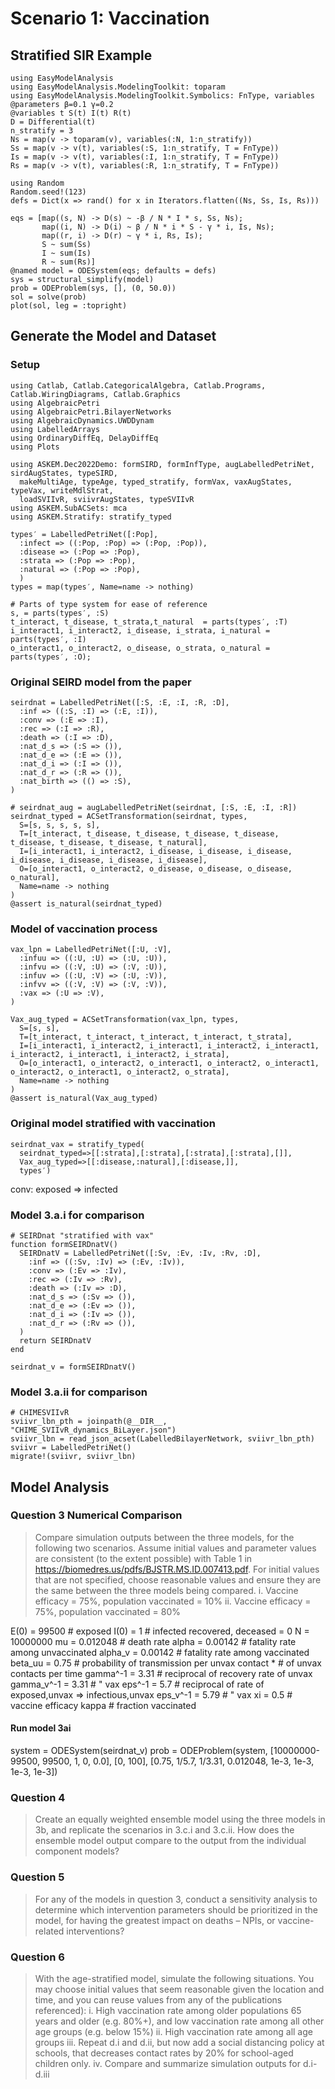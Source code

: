 # Scenario 1: Vaccination

## Stratified SIR Example

```@example scenario1
using EasyModelAnalysis
using EasyModelAnalysis.ModelingToolkit: toparam
using EasyModelAnalysis.ModelingToolkit.Symbolics: FnType, variables
@parameters β=0.1 γ=0.2
@variables t S(t) I(t) R(t)
D = Differential(t)
n_stratify = 3
Ns = map(v -> toparam(v), variables(:N, 1:n_stratify))
Ss = map(v -> v(t), variables(:S, 1:n_stratify, T = FnType))
Is = map(v -> v(t), variables(:I, 1:n_stratify, T = FnType))
Rs = map(v -> v(t), variables(:R, 1:n_stratify, T = FnType))

using Random
Random.seed!(123)
defs = Dict(x => rand() for x in Iterators.flatten((Ns, Ss, Is, Rs)))

eqs = [map((s, N) -> D(s) ~ -β / N * I * s, Ss, Ns);
       map((i, N) -> D(i) ~ β / N * i * S - γ * i, Is, Ns);
       map((r, i) -> D(r) ~ γ * i, Rs, Is);
       S ~ sum(Ss)
       I ~ sum(Is)
       R ~ sum(Rs)]
@named model = ODESystem(eqs; defaults = defs)
sys = structural_simplify(model)
prob = ODEProblem(sys, [], (0, 50.0))
sol = solve(prob)
plot(sol, leg = :topright)
```

## Generate the Model and Dataset

### Setup

```
using Catlab, Catlab.CategoricalAlgebra, Catlab.Programs, Catlab.WiringDiagrams, Catlab.Graphics
using AlgebraicPetri
using AlgebraicPetri.BilayerNetworks
using AlgebraicDynamics.UWDDynam
using LabelledArrays
using OrdinaryDiffEq, DelayDiffEq
using Plots

using ASKEM.Dec2022Demo: formSIRD, formInfType, augLabelledPetriNet, sirdAugStates, typeSIRD,
  makeMultiAge, typeAge, typed_stratify, formVax, vaxAugStates, typeVax, writeMdlStrat,
  loadSVIIvR, sviivrAugStates, typeSVIIvR
using ASKEM.SubACSets: mca
using ASKEM.Stratify: stratify_typed

types′ = LabelledPetriNet([:Pop],
  :infect => ((:Pop, :Pop) => (:Pop, :Pop)),
  :disease => (:Pop => :Pop),
  :strata => (:Pop => :Pop),
  :natural => (:Pop => :Pop),
  )
types = map(types′, Name=name -> nothing)

# Parts of type system for ease of reference
s, = parts(types′, :S)
t_interact, t_disease, t_strata,t_natural  = parts(types′, :T)
i_interact1, i_interact2, i_disease, i_strata, i_natural = parts(types′, :I)
o_interact1, o_interact2, o_disease, o_strata, o_natural = parts(types′, :O);
```

### Original SEIRD model from the paper

```
seirdnat = LabelledPetriNet([:S, :E, :I, :R, :D],
  :inf => ((:S, :I) => (:E, :I)),
  :conv => (:E => :I),
  :rec => (:I => :R),
  :death => (:I => :D),
  :nat_d_s => (:S => ()),
  :nat_d_e => (:E => ()),
  :nat_d_i => (:I => ()),
  :nat_d_r => (:R => ()),
  :nat_birth => (() => :S),
)

# seirdnat_aug = augLabelledPetriNet(seirdnat, [:S, :E, :I, :R])
seirdnat_typed = ACSetTransformation(seirdnat, types,
  S=[s, s, s, s, s],
  T=[t_interact, t_disease, t_disease, t_disease, t_disease, t_disease, t_disease, t_disease, t_natural],
  I=[i_interact1, i_interact2, i_disease, i_disease, i_disease, i_disease, i_disease, i_disease, i_disease],
  O=[o_interact1, o_interact2, o_disease, o_disease, o_disease, o_natural],
  Name=name -> nothing
)
@assert is_natural(seirdnat_typed)
```

### Model of vaccination process

```
vax_lpn = LabelledPetriNet([:U, :V],
  :infuu => ((:U, :U) => (:U, :U)),
  :infvu => ((:V, :U) => (:V, :U)),
  :infuv => ((:U, :V) => (:U, :V)),
  :infvv => ((:V, :V) => (:V, :V)),
  :vax => (:U => :V),
)

Vax_aug_typed = ACSetTransformation(vax_lpn, types,
  S=[s, s],
  T=[t_interact, t_interact, t_interact, t_interact, t_strata],
  I=[i_interact1, i_interact2, i_interact1, i_interact2, i_interact1, i_interact2, i_interact1, i_interact2, i_strata],
  O=[o_interact1, o_interact2, o_interact1, o_interact2, o_interact1, o_interact2, o_interact1, o_interact2, o_strata],
  Name=name -> nothing
)
@assert is_natural(Vax_aug_typed)
```

### Original model stratified with vaccination

```
seirdnat_vax = stratify_typed(
  seirdnat_typed=>[[:strata],[:strata],[:strata],[:strata],[]],
  Vax_aug_typed=>[[:disease,:natural],[:disease,]],
  types′)
```

conv: exposed => infected

### Model 3.a.i for comparison

```
# SEIRDnat "stratified with vax"
function formSEIRDnatV()
  SEIRDnatV = LabelledPetriNet([:Sv, :Ev, :Iv, :Rv, :D],
    :inf => ((:Sv, :Iv) => (:Ev, :Iv)),
    :conv => (:Ev => :Iv),
    :rec => (:Iv => :Rv),
    :death => (:Iv => :D),
    :nat_d_s => (:Sv => ()),
    :nat_d_e => (:Ev => ()),
    :nat_d_i => (:Iv => ()),
    :nat_d_r => (:Rv => ()),
  )
  return SEIRDnatV
end

seirdnat_v = formSEIRDnatV()
```

### Model 3.a.ii for comparison

```
# CHIMESVIIvR
sviivr_lbn_pth = joinpath(@__DIR__, "CHIME_SVIIvR_dynamics_BiLayer.json")
sviivr_lbn = read_json_acset(LabelledBilayerNetwork, sviivr_lbn_pth)
sviivr = LabelledPetriNet()
migrate!(sviivr, sviivr_lbn)
```

## Model Analysis

### Question 3 Numerical Comparison

> Compare simulation outputs between the three models, for the following two scenarios. Assume initial values and parameter values are consistent (to the extent possible) with Table 1 in https://biomedres.us/pdfs/BJSTR.MS.ID.007413.pdf. For initial values that are not specified, choose reasonable values and ensure they are the same between the three models being compared.
> i.	Vaccine efficacy = 75%, population vaccinated = 10%
> ii.	Vaccine efficacy = 75%, population vaccinated = 80%

E(0) = 99500      # exposed
I(0) = 1          # infected
recovered, deceased = 0
N = 10000000
mu = 0.012048     # death rate
alpha = 0.00142   # fatality rate among unvaccinated
alpha_v = 0.00142 # fatality rate among vaccinated
beta_uu = 0.75    # probability of transmission per unvax contact * # of unvax contacts per time
gamma^-1 = 3.31   # reciprocal of recovery rate of unvax
gamma_v^-1 = 3.31 # " vax
eps^-1 = 5.7      # reciprocal of rate of exposed,unvax => infectious,unvax
eps_v^-1 = 5.79   # " vax
xi = 0.5          # vaccine efficacy
kappa             # fraction vaccinated

#### Run model 3ai

system = ODESystem(seirdnat_v)
prob = ODEProblem(system, [10000000-99500, 99500, 1, 0, 0.0], [0, 100],
[0.75, 1/5.7, 1/3.31, 0.012048, 1e-3, 1e-3, 1e-3, 1e-3])

### Question 4

> Create an equally weighted ensemble model using the three models in 3b, and replicate the scenarios in 3.c.i and 3.c.ii. How does the ensemble model output compare to the output from the individual component models?

### Question 5

> For any of the models in question 3, conduct a sensitivity analysis to determine which intervention parameters should be prioritized in the model, for having the greatest impact on deaths – NPIs, or vaccine-related interventions?

### Question 6

> With the age-stratified model, simulate the following situations. You may choose initial values that seem reasonable given the location and time, and you can reuse values from any of the publications referenced):
> i.	High vaccination rate among older populations 65 years and older (e.g. 80%+), and low vaccination rate among all other age groups (e.g. below 15%)
> ii.	High vaccination rate among all age groups
> iii.	Repeat d.i and d.ii, but now add a social distancing policy at schools, that decreases contact rates by 20% for school-aged children only.
> iv.	Compare and summarize simulation outputs for d.i-d.iii
